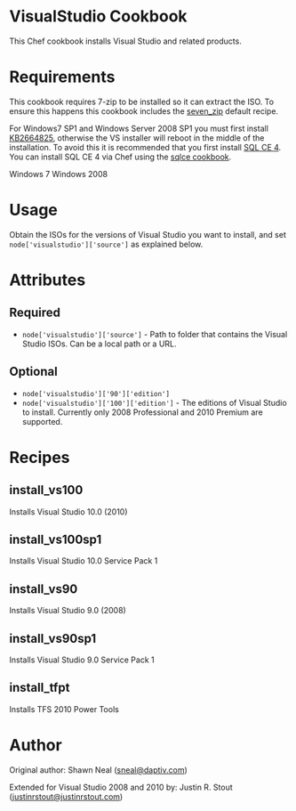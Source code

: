 # VisualStudio Cookbook
This Chef cookbook installs Visual Studio and related products.

# Requirements

This cookbook requires 7-zip to be installed so it can extract the ISO. To ensure this happens this cookbook includes the [seven_zip](https://github.com/daptiv/seven_zip) default recipe.

For Windows7 SP1 and Windows Server 2008 SP1 you must first install [KB2664825](http://support.microsoft.com/kb/2664825), otherwise the VS installer will reboot in the middle of the installation. To avoid this it is recommended that you first install [SQL CE 4](http://www.microsoft.com/en-us/download/details.aspx?id=17876). You can install SQL CE 4 via Chef using the [sqlce cookbook](http://community.opscode.com/cookbooks/sqlce).

Windows 7
Windows 2008

# Usage
Obtain the ISOs for the versions of Visual Studio you want to install, and set `node['visualstudio']['source']` as explained below.

# Attributes

## Required
* `node['visualstudio']['source']` - Path to folder that contains the Visual Studio ISOs. Can be a local path or a URL.

## Optional
* `node['visualstudio']['90']['edition']`
* `node['visualstudio']['100']['edition']` - The editions of Visual Studio to install. Currently only 2008 Professional and 2010 Premium are supported.

# Recipes

## install_vs100
Installs Visual Studio 10.0 (2010)

## install_vs100sp1
Installs Visual Studio 10.0 Service Pack 1

## install_vs90
Installs Visual Studio 9.0 (2008)

## install_vs90sp1
Installs Visual Studio 9.0 Service Pack 1

## install_tfpt
Installs TFS 2010 Power Tools

# Author
Original author: Shawn Neal (sneal@daptiv.com)

Extended for Visual Studio 2008 and 2010 by: Justin R. Stout (justinrstout@justinrstout.com)
